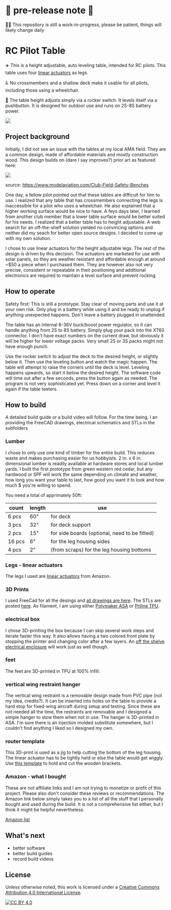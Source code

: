 # 🚧 pre-release note 🚧
👷‍♂️ This repository is still a work-in-progress, please be patient, things will likely change daily

# RC Pilot Table
:airplane: This is a height adjustable, auto leveling table, intended for RC pilots. This table uses four [linear actuators](https://www.amazon.com/dp/B00NM8H67C/?coliid=I13O6CUFJ1UPBA&colid=PGYE4HTR4F8&psc=1&ref_=list_c_wl_lv_ov_lig_dp_it) as legs.

:wheelchair: No crossmembers and a shallow deck make it usable for all pilots, including those using a wheelchair. 

:wrench: The table height adjusts simply via a rocker switch. It levels itself via a pushbutton. It is designed for outdoor use and runs on 2S-8S battery power.

![](/drawings%20and%20images/IMG_9872.png)

## Project background

Initially, I did not see an issue with the tables at my local AMA field. They are a common design, made of affordable materials and mostly construction wood. This design builds on (dare I say improves?) prior art as featured here:

![](https://modelaviation.s3.us-east-2.amazonaws.com/08bench01-600.jpg?VersionId=744QaEbHNXa4dHiNFX8TMIt47bCXdaZG)

source: https://www.modelaviation.com/Club-Field-Safety-Benches

One day, a fellow pilot pointed out that these tables are difficult for him to use. I realized that any table that has crossmembers connecting the legs is inaccessible for a pilot who uses a wheelchair. He also explained that a higher working surface would be nice to have. A feys days later, I learned from another club member that a lower table surface would be better suited for his needs. I realized that a better table has to height adjustable.
A web search for an off-the-shelf solution yielded no convincing options and neither did my seach for better open source designs. I decided to come up with my own solution.

I chose to use linear actuators for the height adjustable legs. The rest of the design is driven by this decision. The actuators are marketed for use with solar panels, so they are weather resistant and affordable enough at around ~$50 a piece when I purchased them. They are however also not very precise, consistent or repeatable in their positioning and additional electronics are required to maintain a level surface and prevent rocking.

## How to operate
Safety first: This is still a prototype. Stay clear of moving parts and use it at your own risk. Only plug in a battery while using it and be ready to unplug if anything unexpected happens. Don't leave a battery plugged in unattended.

The table has an internal 8-36V buck/boost power regulator, so it can handle anything from 2S to 8S battery. Simply plug your pack into the XT60 connector. I don't have exact numbers on the current draw, but obviously it will be higher for lower voltage packs. Very small 2S or 3S packs might not have enough punch.

Use the rocker switch to adjust the deck to the desired height, or slightly below it. Then use the leveling button and watch the magic happen. The table will attempt to raise the corners until the deck is level. Leveling happens upwards, so start it below the desired height. The software code will time out after a few seconds, press the button again as needed. The program is not very sophisticated yet. Press down on a corner and level it again if the table teeters.   

## How to build
A detailed build guide or a build video will follow. For the time being, I an providing the FreeCAD drawings, electrical schematics and STLs in the subfolders

### Lumber
I chose to only use one kind of timber for the entire build. This reduces waste and makes purchasing easier for us hobbyists. 2 in. x 6 in. dimensional lumber is readily available at hardware stores and local lumber yards. I built the first prototype from green western red cedar, but any hardwood or SPF will work the same depending on climate and weather, how long you want your table to last, how good you want it to look and how much $ you're willing to spend.

You need a total of apprimately 50ft:

| count | length | use
| --- | --- | ----
| 6 pcs | 60" | for deck
| 3 pcs | 32" | for deck support
| 2 pcs | 15" | for side boards (optional, need to be fitted)
| 16 pcs| 6" | for the leg housing sides
| 4 pcs | 2"  | (from scraps) for the leg housing bottoms

### Legs - linear actuators
The legs I used are [linear actuators](https://www.amazon.com/dp/B00NM8H67C/?coliid=I13O6CUFJ1UPBA&colid=PGYE4HTR4F8&psc=1&ref_=list_c_wl_lv_ov_lig_dp_it) from Amazon.
### 3D Prints
I used FreeCad for all the desings and [all drawings are here](/drawings%20and%20images). The STLs are posted [here](/3D%20print%20STLs). As filament, I am using either [Polymaker ASA](https://www.amazon.com/dp/B09DKQK318/?coliid=I2VLWN38FZA86A&colid=PGYE4HTR4F8&psc=1&ref_=list_c_wl_lv_ov_lig_dp_it) or [Priline TPU](https://www.amazon.com/dp/B0BJ5XRDFB/?coliid=I2SHOWQPSHQ9XM&colid=PGYE4HTR4F8&psc=1&ref_=list_c_wl_lv_ov_lig_dp_it). 
### electrical box
I chose 3D-printing the box because I can skip several work steps and iterate faster this way. It also allows having a two colored front plate by stopping the printer and changing color after a few layers. An [off the shelve electrical enclosure](https://www.amazon.com/dp/B08N1DD5WJ/?coliid=I3T08VJ4IFBYYQ&colid=PGYE4HTR4F8&psc=1&ref_=list_c_wl_lv_ov_lig_dp_it) will work just as well though.
### feet
The feet are 3D-printed in TPU at 100% infill.
### vertical wing restraint hanger
The vertical wing restraint is a removable design made from PVC pipe (not my idea, credits?). It can be inserted into holes on the table to provide a hard stop for fixed-wing aircraft during setup and testing. Since these are not needed all the time, the restraints are removable and I designed a simple hanger to stow them when not in use.
The hanger is 3D-printed in ASA. I'm sure there is an injection molded substitute somewhere, but I couldn't find anything I liked so I designed my own.

### router template
This 3D-print is used as a jig to help cutting the bottom of the leg housing. The linear actuator has to be tightly held or else the table would get wiggly. Use [this template](/3D%20print%20STLs/Router%20template.stl) to hold and cut the wooden brackets.

### Amazon - what I bought
These are not affiliate links and I am not trying to monetize or profit of this project. Please also don't consider these reviews or recommendations. The Amazon link below simply takes you to a list of all the stuff that I personally bought and used during the build. It is not a comprehensive list either, but I think it might be helpful nevertheless.  

[Amazon list](https://www.amazon.com/hz/wishlist/ls/PGYE4HTR4F8?ref_=wl_share)

## What's next
- better software
- better build guides
- record build videos

## License
Unless otherwise noted, this work is licensed under a
[Creative Commons Attribution 4.0 International License][cc-by].

[![CC BY 4.0][cc-by-image]][cc-by]

[cc-by]: http://creativecommons.org/licenses/by/4.0/
[cc-by-image]: https://i.creativecommons.org/l/by/4.0/88x31.png
[cc-by-shield]: https://img.shields.io/badge/License-CC%20BY%204.0-lightgrey.svg
